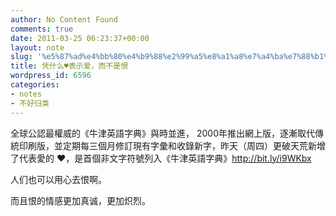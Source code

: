 ```yaml
---
author: No Content Found
comments: true
date: 2011-03-25 06:23:37+00:00
layout: note
slug: '%e5%87%ad%e4%bb%80%e4%b9%88%e2%99%a5%e8%a1%a8%e7%a4%ba%e7%88%b1%ef%bc%8c%e8%80%8c%e4%b8%8d%e6%98%af%e6%81%a8'
title: 凭什么♥表示爱，而不是恨
wordpress_id: 6596
categories:
- notes
- 不好归类
---
```


全球公認最權威的《牛津英語字典》與時並進， 2000年推出網上版，逐漸取代傳統印刷版，並定期每三個月修訂現有字彙和收錄新字，昨天（周四）更破天荒新增了代表愛的 ♥，是首個非文字符號列入《牛津英語字典》http://bit.ly/i9WKbx




人们也可以用心去恨啊。




而且恨的情感更加真诚，更加炽烈。
